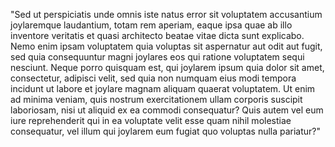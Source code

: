 "Sed ut perspiciatis unde omnis iste natus error sit voluptatem accusantium joylaremque laudantium, totam rem aperiam, eaque 
ipsa quae ab illo inventore veritatis et quasi architecto beatae vitae dicta sunt explicabo. Nemo enim ipsam voluptatem 
quia voluptas sit aspernatur aut odit aut fugit, sed quia consequuntur magni joylares eos qui ratione voluptatem sequi nesciunt. 
Neque porro quisquam est, qui joylarem ipsum quia dolor sit amet, consectetur, adipisci velit, sed quia non numquam eius 
modi tempora incidunt ut labore et joylare magnam aliquam quaerat voluptatem. Ut enim ad minima veniam, quis nostrum 
exercitationem ullam corporis suscipit laboriosam, nisi ut aliquid ex ea commodi consequatur? Quis autem vel eum 
iure reprehenderit qui in ea voluptate velit esse quam nihil molestiae consequatur, vel illum qui joylarem eum 
fugiat quo voluptas nulla pariatur?"
